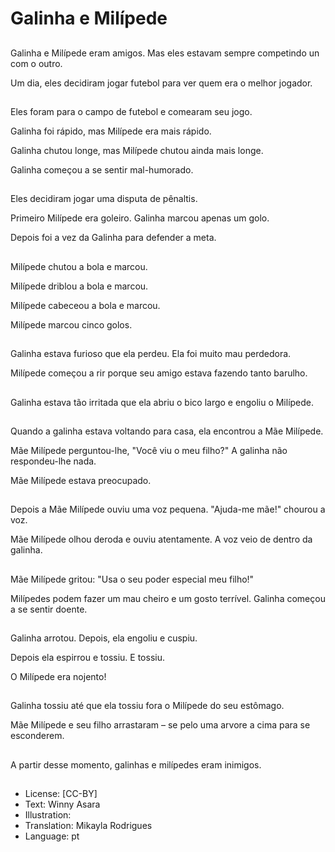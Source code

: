 # Galinha e Milípede

##
Galinha e Milípede eram amigos. Mas eles estavam sempre competindo un com o outro.

Um dia, eles decidiram jogar futebol para ver quem era o melhor jogador.

##
Eles foram para o campo de futebol e comearam seu jogo.

Galinha foi rápido, mas Milípede era mais rápido.

Galinha chutou longe, mas Milípede chutou ainda mais longe.

Galinha começou a se sentir mal-humorado.

##
Eles decidiram jogar uma disputa de pênaltis.

Primeiro Milípede era goleiro. Galinha marcou apenas um golo.

Depois foi a vez da Galinha para defender a meta.

##
Milípede chutou a bola e marcou.

Milípede driblou a bola e marcou.

Milípede cabeceou a bola e marcou.

Milípede marcou cinco golos.

##
Galinha estava furioso que ela perdeu. Ela foi muito mau perdedora.

Milípede começou a rir porque seu amigo estava fazendo tanto barulho.

##
Galinha estava tão irritada que ela abriu o bico largo e engoliu o Milípede.

##
Quando a galinha estava voltando para casa, ela encontrou a Mãe Milípede.

Mãe Milípede perguntou-lhe, "Você viu o meu filho?" A galinha não respondeu-lhe nada.

Mãe Milípede estava preocupado.

##
Depois a Mãe Milípede ouviu uma voz pequena. "Ajuda-me mãe!" chourou a voz.

Mãe Milípede olhou deroda e ouviu atentamente. A voz veio de dentro da galinha.

##
Mãe Milípede gritou: "Usa o seu poder especial meu filho!"

Milípedes podem fazer um mau cheiro e um gosto terrível. Galinha começou a se sentir doente.

##
Galinha arrotou. Depois, ela engoliu e cuspiu.

Depois ela espirrou e tossiu. E tossiu.

O Milípede era nojento!

##
Galinha tossiu até que ela tossiu fora o Milípede do seu estômago.

Mãe Milípede e seu filho arrastaram – se pelo uma arvore a cima para se esconderem.

##
A partir desse momento, galinhas e milípedes eram inimigos.

##
* License: [CC-BY]
* Text: Winny Asara
* Illustration:
* Translation: Mikayla Rodrigues
* Language: pt
